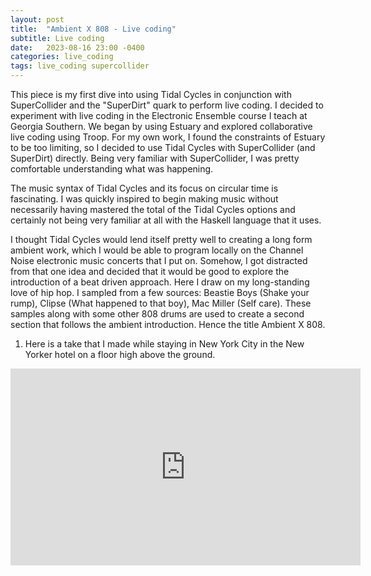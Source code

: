```yaml
---
layout: post
title:  "Ambient X 808 - Live coding"
subtitle: Live coding
date:   2023-08-16 23:00 -0400
categories: live_coding
tags: live_coding supercollider
---
```


This piece is my first dive into using Tidal Cycles in conjunction with SuperCollider and the "SuperDirt" quark to perform live coding. I decided to experiment with live coding in the Electronic Ensemble course I teach at Georgia Southern. We began by using Estuary and explored collaborative live coding using Troop. For my own work, I found the constraints of Estuary to be too limiting, so I decided to use Tidal Cycles with SuperCollider (and SuperDirt) directly. Being very familiar with SuperCollider, I was pretty comfortable understanding what was happening.

The music syntax of Tidal Cycles and its focus on circular time is fascinating. I was quickly inspired to begin making music without necessarily having mastered the total of the Tidal Cycles options and certainly not being very familiar at all with the Haskell language that it uses. 

I thought Tidal Cycles would lend itself pretty well to creating a long form ambient work, which I would be able to program locally on the Channel Noise electronic music concerts that I put on. Somehow, I got distracted from that one idea and decided that it would be good to explore the introduction of a beat driven approach. Here I draw on my long-standing love of hip hop. I sampled from a few sources: Beastie Boys (Shake your rump), Clipse (What happened to that boy), Mac Miller (Self care). These samples along with some other 808 drums are used to create a second section that follows the ambient introduction. Hence the title Ambient X 808. 

1) Here is a take that I made while staying in New York City in the New Yorker hotel on a floor high above the ground. 

<iframe width="560" height="315" src="https://youtu.be/zGWQNOQu6WU" title="YouTube video player" frameborder="0" allow="accelerometer; autoplay; clipboard-write; encrypted-media; gyroscope; picture-in-picture; web-share" allowfullscreen></iframe>
